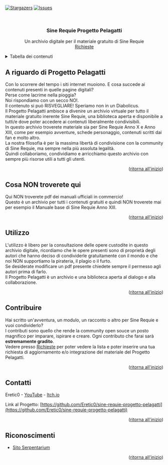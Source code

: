 <a name="readme-top"></a>

[![Stargazers][stars-shield]][stars-url]
[![Issues][issues-shield]][issues-url]

<!-- PROJECT LOGO -->
<br />
<div align="center">
<h3 align="center">Sine Requie Progetto Pelagatti</h3>

  <p align="center">
    Un archivio digitale per il materiale gratuito di Sine Requie
    <br />
    <a href="https://github.com/Eretic0/sine-requie-progetto-pelagatti/issues">Richieste</a>
  </p>
</div>

<!-- TABLE OF CONTENTS -->
<details>
  <summary>Tabella dei contenuti</summary>
  <ol>
    <li>
      <a href="#a-riguardo-di-progetto-pelagatti">A riguardo di Progetto Pelagatti</a>
    </li>
    <li>
      <a href="#cosa-non-troverete-qui">Cosa NON troverete qui</a>
    </li>
    <li><a href="#utilizzo">Utilizzo</a></li>
    <li><a href="#contribuire">Contribuire</a></li>
    <li><a href="#contatti">Contatti</a></li>
    <li><a href="#riconoscimenti">Riconoscimenti</a></li>
  </ol>
</details>

<!-- ABOUT THE PROJECT -->

## A riguardo di Progetto Pelagatti

Con lo scorrere del tempo i siti internet muoiono. E cosa succede ai contenuti presenti in quelle pagine digitali?<br/> Perse come lacrime nella pioggia?<br/>
Noi rispondiamo con un secco NO!.<br/>
Il contenuto si può RISVEGLIARE! Speriamo non in un Diabolicus.<br/>
Il Progetto Pelagatti ambisce a divenire un archivio virtuale per tutto il materiale gratuito inerente Sine Requie, una biblioteca aperta e disponibile a tutti/e dove poter accedere ai contenuti liberalmente condivisibili.<br/>
In questo archivio troverete materiale sia per Sine Requie Anno X e Anno XIII, come per esempio avventure, schede personaggio, contenuti scritti dai fan e molto altro.<br/>
La nostra filosofia è per la massima libertà di condivisione con la community di Sine Requie, ma sempre nella più assoluta legalità.<br/>
Quindi collaboriamo, condividiamo e arricchiamo questo archivio con sempre più risorse utili a tutti gli utenti.

<p align="right">(<a href="#readme-top">ritorna all'inizio</a>)</p>

<!-- GETTING STARTED -->

## Cosa NON troverete qui

Qui NON troverete pdf dei manuali ufficiali in commercio!<br/>
Questo è un archivio per tutti i contenuti gratuiti e quindi NON troverete mai per esempio il Manuale base di Sine Requie Anno XIII.

<p align="right">(<a href="#readme-top">ritorna all'inizio</a>)</p>

<!-- USAGE EXAMPLES -->

## Utilizzo

L'utilizzo è libero per la consultazione delle opere custodite in questo archivio digitale, ricordiamo che le opere presenti sono di proprietà degli autori che hanno deciso di condividerle gratuitamente con il mondo e che noi NON supportiamo la pirateria, il plagio o il furto.<br/>
Se desiderate modificare un pdf presente chiedete sempre il permesso agli autori prima di farlo.<br/>
Il Progetto Pelagatti è un archivio e una biblioteca aperta al dialogo e alla collaborazione.

<p align="right">(<a href="#readme-top">ritorna all'inizio</a>)</p>

<!-- CONTRIBUTING -->

## Contribuire

Hai scritto un'avventura, un modulo, un racconto o altro per Sine Requie e vuoi condividerlo?<br/>
I contributi sono quello che rende la community open souce un posto magnifico per imparare, ispirare e creare. Ogni contributo che farai sarà **estremamente gradito**.<br/>
Vedere presso [Richieste](https://github.com/Eretic0/sine-requie-creapg/issues) per poter vedere la lista e poter inserire una tua richiesta di aggiornamento e/o integrazione del materiale del Progetto Pelagatti.

<p align="right">(<a href="#readme-top">ritorna all'inizio</a>)</p>

<!-- CONTACT -->

## Contatti

Eretic0 - [YouTube](https://www.youtube.com/@GoticaArcana) - [Itch.io](https://eretic0.itch.io/)

Link al Progetto: [https://github.com/Eretic0/sine-requie-progetto-pelagatti](https://github.com/Eretic0/sine-requie-progetto-pelagatti)

<p align="right">(<a href="#readme-top">ritorna all'inizio</a>)</p>

<!-- ACKNOWLEDGMENTS -->

## Riconoscimenti

- [Sito Serpentarium](https://www.serpentarium.net)

<p align="right">(<a href="#readme-top">ritorna all'inizio</a>)</p>

<!-- MARKDOWN LINKS & IMAGES -->
<!-- https://www.markdownguide.org/basic-syntax/#reference-style-links -->

[stars-shield]: https://img.shields.io/github/stars/Eretic0/sine-requie-progetto-pelagatti.svg?style=for-the-badge
[stars-url]: https://github.com/Eretic0/sine-requie-progetto-pelagatti/stargazers
[issues-shield]: https://img.shields.io/github/issues/Eretic0/sine-requie-progetto-pelagatti.svg?style=for-the-badge
[issues-url]: https://github.com/Eretic0/sine-requie-progetto-pelagatti/issues
